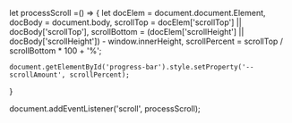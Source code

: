 let processScroll =() => {
    let docElem = document.document.Element,
        docBody = document.body,
        scrollTop = docElem['scrollTop'] || docBody['scrollTop'],
        scrollBottom = (docElem['scrollHeight'] || docBody['scrollHeight']) - window.innerHeight,
        scrollPercent = scrollTop / scrollBottom * 100 + '%';

    document.getElementById('progress-bar').style.setProperty('--scrollAmount', scrollPercent);
}

document.addEventListener('scroll', processScroll);
